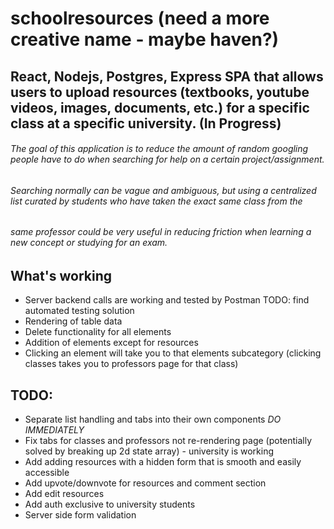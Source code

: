 # schoolresources (need a more creative name - maybe haven?)

## React, Nodejs, Postgres, Express SPA that allows users to upload resources (textbooks, youtube videos, images, documents, etc.) for a specific class at a specific university. (In Progress)

###### The goal of this application is to reduce the amount of random googling people have to do when searching for help on a certain project/assignment.
###### Searching normally can be vague and ambiguous, but using a centralized list curated by students who have taken the exact same class from the
###### same professor could be very useful in reducing friction when learning a new concept or studying for an exam.

## What's working
- Server backend calls are working and tested by Postman TODO: find automated testing solution
- Rendering of table data
- Delete functionality for all elements
- Addition of elements except for resources
- Clicking an element will take you to that elements subcategory (clicking classes takes you to professors page for that class)

## TODO:
- Separate list handling and tabs into their own components *DO IMMEDIATELY*
- Fix tabs for classes and professors not re-rendering page (potentially solved by breaking up 2d state array) - university is working
- Add adding resources with a hidden form that is smooth and easily accessible
- Add upvote/downvote for resources and comment section 
- Add edit resources
- Add auth exclusive to university students
- Server side form validation
